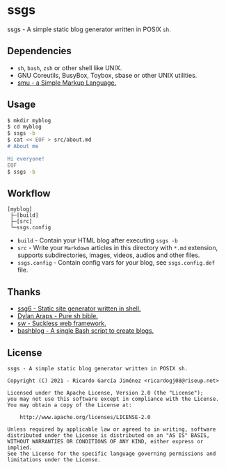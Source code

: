 # ssgs

ssgs - A simple static blog generator written in POSIX `sh`.

## Dependencies

* `sh`, `bash`, `zsh` or other shell like UNIX.
* GNU Coreutils, BusyBox, Toybox, sbase or other UNIX utilities.
* [smu - a Simple Markup Language.](https://github.com/karlb/smu)

## Usage

```bash
$ mkdir myblog
$ cd myblog
$ ssgs -b
$ cat << EOF > src/about.md
# About me

Hi everyone!
EOF
$ ssgs -b
```

## Workflow

```text
[myblog]
 ├─[build]
 ├─[src]
 └─ssgs.config
```

* `build` - Contain your HTML blog after executing `ssgs -b`
* `src` - Write your `Markdown` articles in this directory with `*.md` extension, supports subdirectories, images, videos, audios and other files.
* `ssgs.config` - Contain config vars for your blog, see `ssgs.config.def` file.

## Thanks

* [ssg6 - Static site generator written in shell.](https://www.romanzolotarev.com/ssg.html)
* [Dylan Araps - Pure sh bible.](https://github.com/dylanaraps/pure-sh-bible)
* [sw - Suckless web framework.](https://github.com/jroimartin/sw)
* [bashblog - A single Bash script to create blogs.](https://github.com/cfenollosa/bashblog)

## License

```text
ssgs - A simple static blog generator written in POSIX sh.

Copyright (C) 2021 - Ricardo García Jiménez <ricardogj08@riseup.net>

Licensed under the Apache License, Version 2.0 (the "License");
you may not use this software except in compliance with the License.
You may obtain a copy of the License at:

    http://www.apache.org/licenses/LICENSE-2.0

Unless required by applicable law or agreed to in writing, software
distributed under the License is distributed on an "AS IS" BASIS,
WITHOUT WARRANTIES OR CONDITIONS OF ANY KIND, either express or implied.
See the License for the specific language governing permissions and
limitations under the License.
